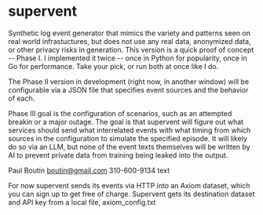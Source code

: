 # supervent

Synthetic log event generator that mimics the variety and patterns seen on real world infrastuctures, but does not use any real data, anonymized data, or other privacy risks in generation.
This version is a quick proof of concept -- Phase I. I implemented it twice -- once in Python for popularity, once in Go for performance. Take your pick, or run both at once like I do.

The Phase II version in development (right now, in another window) will be configurable via a JSON file that specifies event sources and the behavior of each.

Phase III goal is the configuration of scenarios, such as an attempted breakin or a major outage. The goal is that supervent will figure out what services should send what interrelated events with what timing from which sources in the configuration to simulate the specified episode. It will likely do so via an LLM, but none of the event texts themselves will be written by AI to prevent private data from training being leaked into the output.

Paul Boutin
boutin@gmail.com 310-600-9134 text

For now supervent sends its events via HTTP into an Axiom dataset, which you can sign up to get free of charge. Supervent gets its destination dataset and API key from a local file, axiom_config.txt

